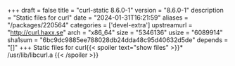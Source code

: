 +++
draft = false
title = "curl-static 8.6.0-1"
version = "8.6.0-1"
description = "Static files for curl"
date = "2024-01-31T16:21:59"
aliases = "/packages/220564"
categories = ['devel-extra']
upstreamurl = "http://curl.haxx.se"
arch = "x86_64"
size = "5346136"
usize = "6089914"
sha1sum = "6bc9dc9885ee788028db24dda48c95d40632d5de"
depends = "[]"
+++
Static files for curl{{< spoiler text="show files" >}}* /usr/lib/libcurl.a
{{< /spoiler >}}